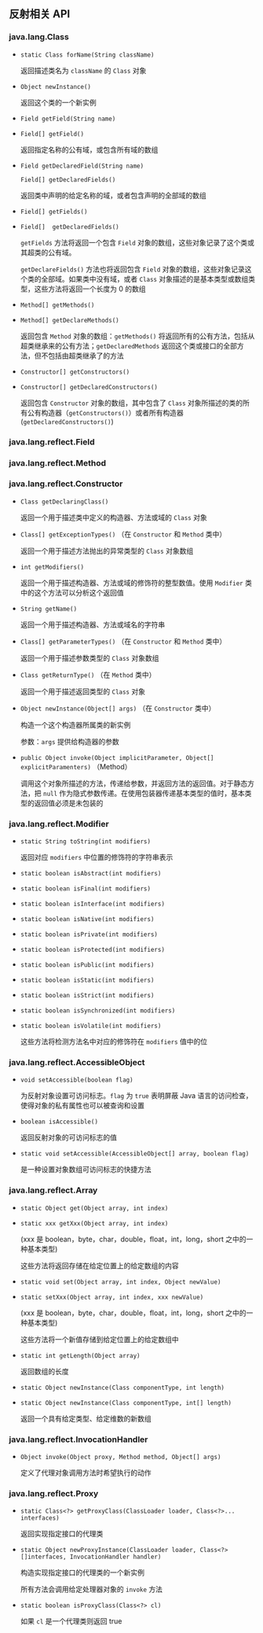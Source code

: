 ## 反射相关 API

### java.lang.Class

* `static Class forName(String className)`

  返回描述类名为 `className` 的 `Class` 对象

* `Object newInstance()`

  返回这个类的一个新实例

* `Field getField(String name)`

* `Field[] getField()`

  返回指定名称的公有域，或包含所有域的数组

* `Field getDeclaredField(String name)`

  `Field[] getDeclaredFields()`

  返回类中声明的给定名称的域，或者包含声明的全部域的数组

* `Field[] getFields()`

* `Field[]  getDeclaredFields()`

  `getFields` 方法将返回一个包含 `Field` 对象的数组，这些对象记录了这个类或其超类的公有域。

  `getDeclareFields()` 方法也将返回包含 `Field` 对象的数组，这些对象记录这个类的全部域。如果类中没有域，或者 `Class` 对象描述的是基本类型或数组类型，这些方法将返回一个长度为 0 的数组

* `Method[] getMethods()`  

* `Method[] getDeclareMethods()`

  返回包含 `Method` 对象的数组：`getMethods()` 将返回所有的公有方法，包括从超类继承来的公有方法；`getDeclaredMethods` 返回这个类或接口的全部方法，但不包括由超类继承了的方法

* `Constructor[] getConstructors()`

* `Constructor[] getDeclaredConstructors()`

  返回包含 `Constructor` 对象的数组，其中包含了 `Class` 对象所描述的类的所有公有构造器（`getConstructors()`）或者所有构造器(`getDeclaredConstructors()`)

### java.lang.reflect.Field

### java.lang.reflect.Method

### java.lang.reflect.Constructor

* `Class getDeclaringClass()`

  返回一个用于描述类中定义的构造器、方法或域的 `Class` 对象

* `Class[] getExceptionTypes()`  （在 `Constructor` 和 `Method` 类中）

  返回一个用于描述方法抛出的异常类型的 `Class` 对象数组

* `int getModifiers()`

  返回一个用于描述构造器、方法或域的修饰符的整型数值。使用 `Modifier` 类中的这个方法可以分析这个返回值

* `String getName()`

  返回一个用于描述构造器、方法或域名的字符串

* `Class[] getParameterTypes()`  （在 `Constructor` 和 `Method` 类中）

  返回一个用于描述参数类型的 `Class` 对象数组

* `Class getReturnType()` （在 `Method` 类中）

  返回一个用于描述返回类型的 `Class` 对象

* `Object newInstance(Object[] args)`  （在 `Constructor` 类中）

  构造一个这个构造器所属类的新实例

  参数：`args` 提供给构造器的参数

* `public Object invoke(Object implicitParameter, Object[] explicitParamenters)` （Method）

  调用这个对象所描述的方法，传递给参数，并返回方法的返回值。对于静态方法，把 `null` 作为隐式参数传递。在使用包装器传递基本类型的值时，基本类型的返回值必须是未包装的

### java.lang.reflect.Modifier

* `static String toString(int modifiers)`

  返回对应 `modifiers` 中位置的修饰符的字符串表示

* `static boolean isAbstract(int modifiers)`

* `static boolean isFinal(int modifiers)`

* `static boolean isInterface(int modifiers)`

* `static boolean isNative(int modifiers)`

* `static boolean isPrivate(int modifiers)`

* `static boolean isProtected(int modifiers)`

* `static boolean isPublic(int modifiers)`

* `static boolean isStatic(int modifiers)`

* `static boolean isStrict(int modifiers)`

* `static boolean isSynchronized(int modifiers)`

* `static boolean isVolatile(int modifiers)`

  这些方法将检测方法名中对应的修饰符在 `modifiers` 值中的位

### java.lang.reflect.AccessibleObject

* `void setAccessible(boolean flag)`

  为反射对象设置可访问标志。`flag` 为 `true` 表明屏蔽 Java 语言的访问检查，使得对象的私有属性也可以被查询和设置

* `boolean isAccessible()`

  返回反射对象的可访问标志的值

* `static void setAccessible(AccessibleObject[] array, boolean flag)`

  是一种设置对象数组可访问标志的快捷方法

### java.lang.reflect.Array

* `static Object get(Object array, int index)`

* `static xxx getXxx(Object array, int index)`

  (xxx 是 boolean，byte，char，double，float，int，long，short 之中的一种基本类型) 

  这些方法将返回存储在给定位置上的给定数组的内容

* `static void set(Object array, int index, Object newValue)`

* `static setXxx(Object array, int index, xxx newValue)`

  (xxx 是 boolean，byte，char，double，float，int，long，short 之中的一种基本类型)

  这些方法将一个新值存储到给定位置上的给定数组中

* `static int getLength(Object array)`

  返回数组的长度

* `static Object newInstance(Class componentType, int length)`

* `static Object newInstance(Class componentType, int[] length)`

  返回一个具有给定类型、给定维数的新数组

### java.lang.reflect.InvocationHandler

* `Object invoke(Object proxy, Method method, Object[] args)`

  定义了代理对象调用方法时希望执行的动作

### java.lang.reflect.Proxy

* `static Class<?> getProxyClass(ClassLoader loader, Class<?>... interfaces)`

  返回实现指定接口的代理类

* `static Object newProxyInstance(ClassLoader loader, Class<?>[]interfaces, InvocationHandler handler)`

  构造实现指定接口的代理类的一个新实例

  所有方法会调用给定处理器对象的 `invoke` 方法

* `static boolean isProxyClass(Class<?> cl)`

  如果 `cl` 是一个代理类则返回 true